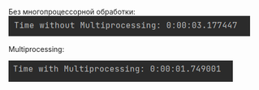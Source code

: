 Без многопроцессорной обработки:
![](img/without_multiprocessing.png)

Multiprocessing:

![](img/with_multiprocessing.png)
